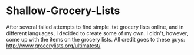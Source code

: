 # Shallow-Grocery-Lists
After several failed attempts to find simple .txt grocery lists online, and in different languages, I decided to create some of my own. I didn't, however, come up with the items on the grocery lists. All credit goes to these guys: http://www.grocerylists.org/ultimatest/
